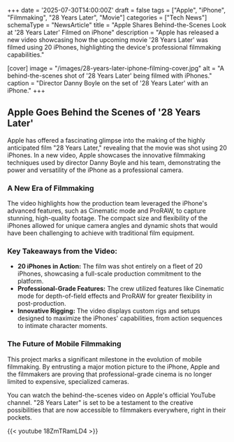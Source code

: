 +++
date = '2025-07-30T14:00:00Z'
draft = false
tags = ["Apple", "iPhone", "Filmmaking", "28 Years Later", "Movie"]
categories = ["Tech News"]
schemaType = "NewsArticle"
title = "Apple Shares Behind-the-Scenes Look at '28 Years Later' Filmed on iPhone"
description = "Apple has released a new video showcasing how the upcoming movie '28 Years Later' was filmed using 20 iPhones, highlighting the device's professional filmmaking capabilities."

[cover]
  image = "/images/28-years-later-iphone-filming-cover.jpg"
  alt = "A behind-the-scenes shot of '28 Years Later' being filmed with iPhones."
  caption = "Director Danny Boyle on the set of '28 Years Later' with an iPhone."
+++

## Apple Goes Behind the Scenes of '28 Years Later'

Apple has offered a fascinating glimpse into the making of the highly anticipated film "28 Years Later," revealing that the movie was shot using 20 iPhones. In a new video, Apple showcases the innovative filmmaking techniques used by director Danny Boyle and his team, demonstrating the power and versatility of the iPhone as a professional camera.

### A New Era of Filmmaking

The video highlights how the production team leveraged the iPhone's advanced features, such as Cinematic mode and ProRAW, to capture stunning, high-quality footage. The compact size and flexibility of the iPhones allowed for unique camera angles and dynamic shots that would have been challenging to achieve with traditional film equipment.

### Key Takeaways from the Video:

*   **20 iPhones in Action:** The film was shot entirely on a fleet of 20 iPhones, showcasing a full-scale production commitment to the platform.
*   **Professional-Grade Features:** The crew utilized features like Cinematic mode for depth-of-field effects and ProRAW for greater flexibility in post-production.
*   **Innovative Rigging:** The video displays custom rigs and setups designed to maximize the iPhones' capabilities, from action sequences to intimate character moments.

### The Future of Mobile Filmmaking

This project marks a significant milestone in the evolution of mobile filmmaking. By entrusting a major motion picture to the iPhone, Apple and the filmmakers are proving that professional-grade cinema is no longer limited to expensive, specialized cameras.

You can watch the behind-the-scenes video on Apple's official YouTube channel. "28 Years Later" is set to be a testament to the creative possibilities that are now accessible to filmmakers everywhere, right in their pockets.

{{< youtube 18ZmTRamLD4 >}}
